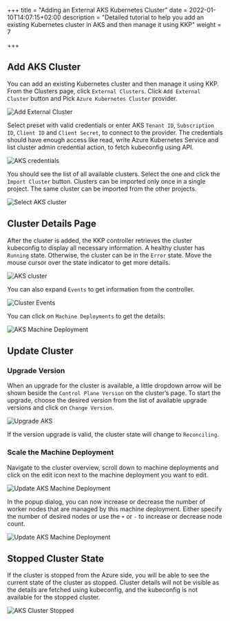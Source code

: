+++
title = "Adding an External AKS Kubernetes Cluster"
date = 2022-01-10T14:07:15+02:00
description = "Detailed tutorial to help you add an existing Kubernetes cluster in AKS and then manage it using KKP"
weight = 7

+++

## Add AKS Cluster

You can add an existing Kubernetes cluster and then manage it using KKP. From the Clusters page, click `External Clusters`.
Click `Add External Cluster` button and Pick `Azure Kubernetes Cluster` provider.

![Add External Cluster](/img/kubermatic/v2.21/tutorials/external_clusters/add_external_cluster.png "Add External Cluster")

Select preset with valid credentials or enter AKS `Tenant ID`, `Subscription ID`, `Client ID` and  `Client Secret`, to connect to the provider.
The credentials should have enough access like read, write Azure Kubernetes Service and list cluster admin credential action, to fetch kubeconfig using API.

![AKS credentials](/img/kubermatic/v2.21/tutorials/external_clusters/aks_credentials.png "AKS credentials")

You should see the list of all available clusters. Select the one and click the `Import Cluster` button. Clusters can be imported only once in a single project. The same cluster can be imported from the other projects.

![Select AKS cluster](/img/kubermatic/v2.21/tutorials/external_clusters/select_aks_cluster.png "Select AKS cluster")

## Cluster Details Page

After the cluster is added, the KKP controller retrieves the cluster kubeconfig to display all necessary information.
A healthy cluster has `Running` state. Otherwise, the cluster can be in the `Error` state. Move the mouse cursor over the state indicator to get more details.

![AKS cluster](/img/kubermatic/v2.21/tutorials/external_clusters/aks_details.png "AKS cluster")

You can also expand `Events` to get information from the controller.

![Cluster Events](/img/kubermatic/v2.21/tutorials/external_clusters/events.png "Cluster Events")

You can click on `Machine Deployments` to get the details:

![AKS Machine Deployment](/img/kubermatic/v2.21/tutorials/external_clusters/aks_machine_deployments.png "AKS Machine Deployment")

## Update Cluster

### Upgrade Version

When an upgrade for the cluster is available, a little dropdown arrow will be shown beside the `Control Plane Version` on the cluster’s page.
To start the upgrade, choose the desired version from the list of available upgrade versions and click on `Change Version`.

![Upgrade AKS](/img/kubermatic/v2.21/tutorials/external_clusters/upgrade_aks.png "Upgrade AKS")

If the version upgrade is valid, the cluster state will change to `Reconciling`.

### Scale the Machine Deployment

Navigate to the cluster overview, scroll down to machine deployments and click on the edit icon next to the machine deployment you want to edit.

![Update AKS Machine Deployment](/img/kubermatic/v2.21/tutorials/external_clusters/edit_md.png "Update AKS Machine Deployment")

In the popup dialog, you can now increase or decrease the number of worker nodes that are managed by this machine deployment.
Either specify the number of desired nodes or use the `+` or `-` to increase or decrease node count.

![Update AKS Machine Deployment](/img/kubermatic/v2.21/tutorials/external_clusters/update_aks_md.png "Update AKS Machine Deployment")

## Stopped Cluster State

If the cluster is stopped from the Azure side, you will be able to see the current state of the cluster as stopped.
Cluster details will not be visible as the details are fetched using kubeconfig, and the kubeconfig is not available for the stopped cluster.

![AKS Cluster Stopped](/img/kubermatic/v2.21/tutorials/external_clusters/aks_stopped.png "AKS Cluster Stopped")
